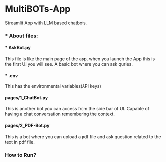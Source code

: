 # MultiBOTs-App
Streamlit App with LLM based chatbots.

### * About files: ###

  #### * AskBot.py ####

  This file is like the main page of the app, when you launch the App this is the first UI you will see. A basic bot where you can ask quries.

  #### * .env ####

  This has the environmental variables(API keys) 

#### pages/1_ChatBot.py ####

This is another bot you can access from the side bar of UI. Capable of having a chat conversation remembering the context.

#### pages/2_PDF-Bot.py ####

This is a bot where you can upload a pdf file and ask question related to the text in pdf file.

### How to Run? ###


